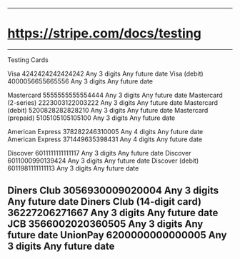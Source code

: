 ------------------------------------------------------------------------------------
# https://stripe.com/docs/testing
------------------------------------------------------------------------------------
Testing Cards

Visa	                    4242424242424242	Any 3 digits	Any future date
Visa (debit)	            4000056655665556	Any 3 digits	Any future date

Mastercard	            5555555555554444	Any 3 digits	Any future date
Mastercard (2-series)	    2223003122003222	Any 3 digits	Any future date
Mastercard (debit)	    5200828282828210	Any 3 digits	Any future date
Mastercard (prepaid)	    5105105105105100	Any 3 digits	Any future date

American Express	    378282246310005	        Any 4 digits	Any future date
American Express	    371449635398431	        Any 4 digits	Any future date

Discover	            6011111111111117	        Any 3 digits	Any future date
Discover	            6011000990139424	        Any 3 digits	Any future date
Discover (debit)	    6011981111111113 	        Any 3 digits	Any future date

Diners Club	                3056930009020004	Any 3 digits	Any future date
Diners Club (14-digit card)	36227206271667	        Any 3 digits	Any future date
JCB	                        3566002020360505	Any 3 digits	Any future date
UnionPay	                6200000000000005	Any 3 digits	Any future date
------------------------------------------------------------------------------------


